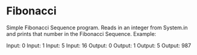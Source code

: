 # Fibonacci
Simple Fibonacci Sequence program.  Reads in an integer from System.in and prints that number in the Fibonacci Sequence.
Example:

Input:  0   Input:  1   Input:  5   Input:  16
Output: 0   Output: 1   Output: 5   Output: 987   

